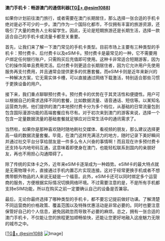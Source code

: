 **澳门手机卡：畅游澳门的通信利器[[TG💪+ @esim1088](https://t.me/s/esim1088)]**

如果你计划前往澳门旅行，或者需要在澳门长期居住，那么选择一张合适的手机卡绝对是必不可少的一步。澳门作为一个国际化都市，不仅拥有丰富的旅游资源，还吸引了大量的商务人士和留学生。因此，无论是短期旅游还是长期生活，选择一款适合自己的手机卡或流量卡都至关重要。

首先，让我们来了解一下澳门常见的手机卡类型。目前市场上主要有三种类型的手机卡：预付费卡、后付费卡以及eSIM卡。预付费卡是最常见的一种，它不需要用户绑定任何银行账户，只需购买后充值即可使用。这种卡非常适合短期游客，因为它的操作简单且费用灵活。后付费卡则更适合长期居住者，因为它允许用户先使用服务再支付费用，并且通常会提供更多的优惠套餐。而eSIM卡则是近年来新兴的一种解决方案，它无需实体卡槽，可以直接通过网络下载激活，特别适合那些习惯于更换设备的用户。

接下来，我们重点聊聊预付费卡。预付费卡的优势在于其灵活性和便捷性。用户可以根据自己的需求选择不同的套餐，比如数据流量、语音通话、短信等。以某知名运营商为例，他们提供的澳门本地预付费卡分为多个档位，从基础的日常流量包到包含国际漫游功能的高端套餐应有尽有。对于初次来到澳门的游客来说，选择一个包含一定量数据流量的基础套餐就足够应对日常生活中的通讯需求了。

当然啦，如果你是那种喜欢随时随地刷社交媒体、看视频的朋友，那么建议选择更高一级的数据流量套餐。毕竟，在澳门这样充满活力的地方，随时记录下美好瞬间并通过社交平台分享给朋友是一件多么令人兴奋的事情啊！而且现在许多预付费卡还支持与内地号码互通，这意味着即使身在澳门，也能轻松联系到国内的亲朋好友，再也不用担心沟通障碍了。

除了传统的实体卡之外，近年来eSIM卡逐渐成为一种趋势。eSIM卡的最大特点就是无需物理卡片，直接通过手机内置芯片实现连接。这对于经常更换手机或者不想携带额外物品的人来说无疑是一个福音。此外，eSIM卡还可以同时绑定多个运营商的服务，方便根据实际情况切换网络环境。不过需要注意的是，不是所有手机都支持eSIM功能，所以在购买之前一定要确认自己的设备是否兼容。

最后，无论你最终选择了哪种类型的手机卡，都不要忘记提前做好功课。了解清楚不同运营商的价格政策、覆盖范围以及特殊优惠活动是非常必要的。同时也要注意保管好自己的个人信息，避免因疏忽而导致不必要的麻烦。总之，拥有一张合适的澳门手机卡，不仅能让您的旅程更加顺畅愉快，还能让您更好地融入这座魅力无限的城市之中。

[[TG💪+ @esim1088](https://t.me/s/esim1088) ![Image](https://i.postimg.cc/4NQfJmqS/Snipaste-2025-05-13-00-14-12.png)]